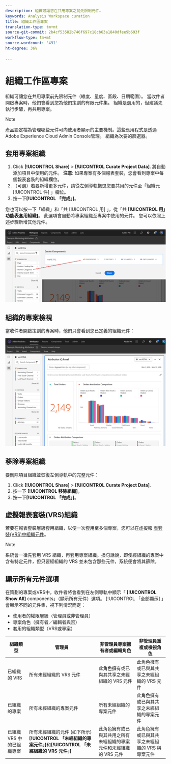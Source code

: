 ```yaml
---
description: 組織可讓您在共用專案之前先限制元件。
keywords: Analysis Workspace curation
title: 組織工作區專案
translation-type: tm+mt
source-git-commit: 2b4cf53582b746f697c18cb63a1840dfee9b693f
workflow-type: tm+mt
source-wordcount: '491'
ht-degree: 36%

---
```



# 組織工作區專案

組織可讓您在共用專案前先限制元件（維度、量度、區段、日期範圍）。 當收件者開啟專案時，他們會看到您為他們策劃的有限元件集。 組織是選用的，但建議先執行步驟，再共用專案。

>[!NOTE]
> 產品設定檔為管理哪些元件可向使用者顯示的主要機制。這些應用程式是透過Adobe Experience Cloud Admin Console管理。 組織為次要的篩選器。

## 套用專案組織

1. Click **[!UICONTROL Share]** > **[!UICONTROL Curate Project Data]**.
將自動添加項目中使用的元件。
   **注意**: 如果專案有多個報表套裝，您會看到專案中每個報表套裝的組織欄位。
1. （可選）若要新增更多元件，請從左側導軌拖曳您要共用的元件至「組織元 [!UICONTROL 件] 」欄位。
1. 按一下&#x200B;**[!UICONTROL 「完成」]**。

您也可以按一下「組織」和「共 [!UICONTROL 用] 」，從「共 **[!UICONTROL 用」功能表套用組織]**。 此選項會自動將專案組織至專案中使用的元件。 您可以依照上述步驟新增其他元件。

![](assets/curation-field.png)

## 組織的專案檢視

當收件者開啟策劃的專案時，他們只會看到您已定義的組織元件：

![](assets/curate-project.png)

## 移除專案組織

要刪除項目組織並恢復左側導軌中的完整元件：
1. Click **[!UICONTROL Share]** > **[!UICONTROL Curate Project Data]**.
1. 按一下 **[!UICONTROL 移除組織]**。
1. 按一下&#x200B;**[!UICONTROL 「完成」]**。

## 虛擬報表套裝(VRS)組織

若要在報表套裝層級套用組織，以便一次套用至多個專案，您可以在虛擬報 [表套裝(VRS)中組織元件](https://docs.adobe.com/content/help/zh-Hant/analytics/components/virtual-report-suites/vrs-components.html)。

>[!NOTE]
> 系統會一律先套用 VRS 組織，再套用專案組織。換句話說，即使經組織的專案中含有特定元件，但只要經組織的 VRS 並未包含那些元件，系統便會將其篩除。

## 顯示所有元件選項

在策劃的專案或VRS中，收件者將會看到在左側導軌中顯示「 **[!UICONTROL Show All]** components」（顯示所有元件）選項。 [!UICONTROL 「全部顯示] 」會顯示不同的元件集，視下列情況而定：

* 使用者的權限層級（管理員或非管理員）
* 專案角色（擁有者／編輯者與否）
* 套用的組織類型（VRS或專案）

| 組織類型 | 管理員 | 非管理員專案擁有者或編輯角色 | 非管理員重複或檢視角色 |
|---|---|---|---|
| 已組織的 VRS | 所有未經組織的 VRS 元件 | 此角色擁有或已與其共享之未經組織的 VRS 元件 | 此角色擁有或已與其共享之未經組織的 VRS 元件 |
| 已組織的專案 | 所有未經組織的專案元件 | 所有未經組織的專案元件 | 此角色擁有或已與其共享之未經組織的專案元件 |
| 已組織 VRS 中的已組織專案 | 所有未經組織的元件 (如下所示)**[!UICONTROL 「未經組織的專案元件」]**&#x200B;和&#x200B;**[!UICONTROL 「未經組織的 VRS 元件」]** | 此角色擁有或已與其共用之所有未經組織的專案元件和未經組織的 VRS 元件 | 此角色擁有或已與其共享之未經組織的 VRS 與專案元件 |
